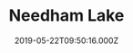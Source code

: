 ---
date: 2019-05-22T09:50:16.000Z
title: Needham Lake
latitude: 52.15114111047121
longitude: 1.0598645478495203
url: http://www.midsuffolk.gov.uk/.../countryside/countryside-sites/needham-lake
category: checkin
---